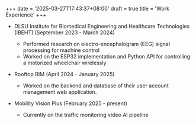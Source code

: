 +++
date = '2025-03-27T17:43:37+08:00'
draft = true
title = 'Work Experience'
+++

- DLSU Institute for Biomedical Engineering and Healthcare Technologies (IBEHT) (September 2023 - March 2024)

  - Performed research on electro-encephalogram (EEG) signal processing for machine control
  - Worked on the ESP32 implementation and Python API for controlling a motorized wheelchair wirelessly

- Rooftop BIM (April 2024 - January 2025)

  - Worked on the backend and database of their user account management web application.

- Mobility Vision Plus (February 2025 - present)
  - Currently on the traffic monitoring video AI pipeline
